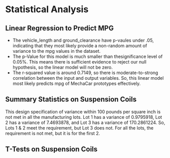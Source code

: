# Statistical Analysis

## Linear Regression to Predict MPG
  - The vehicle_length and ground_clearance have p-vaules under .05, indicating that they most likely provide a non-random amount of variance to the mpg values in the dataset.
  - The p-Value for this model is much smaller than thesignificance level of 0.05%. This means there is sufficient evidence to reject our null hypothesis, so the linear model will not be zero.
  - The r-squared value is around 0.7149, so there is moderate-to-strong correlation between the input and output variables. So, this linear model most likely predicts mpg of MechaCar prototypes effectively.

## Summary Statistics on Suspension Coils
This design specification of variance within 100 pounds per square inch is not met in all the manufacturing lots. Lot 1 has a variance of 0.9795918, Lot 2 has a variance of 7.4693878, and Lot 3 has a variance of 170.2861224. So, Lots 1 & 2 meet the requirement, but Lot 3 does not. For all the lots, the requirement is not met, but it is for the first 2. 

## T-Tests on Suspension Coils
